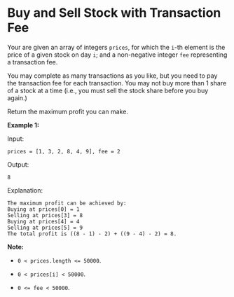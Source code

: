 Buy and Sell Stock with Transaction Fee
===



Your are given an array of integers `prices`, for which the `i`-th element is the price of a given stock on day `i`; and a non-negative integer `fee` representing a transaction fee.

You may complete as many transactions as you like, but you need to pay the transaction fee for each transaction. You may not buy more than 1 share of a stock at a time (i.e., you must sell the stock share before you buy again.)

Return the maximum profit you can make.



**Example 1:**

Input: 
```
prices = [1, 3, 2, 8, 4, 9], fee = 2
```
Output: 
```
8
```

Explanation: 
```
The maximum profit can be achieved by:
Buying at prices[0] = 1
Selling at prices[3] = 8
Buying at prices[4] = 4
Selling at prices[5] = 9
The total profit is ((8 - 1) - 2) + ((9 - 4) - 2) = 8.
```



**Note:**

- `0 < prices.length <= 50000`.

- `0 < prices[i] < 50000`.

- `0 <= fee < 50000`.